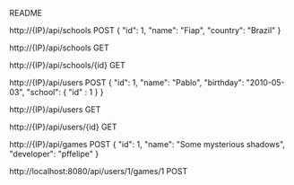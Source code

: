 
README

http://{IP}/api/schools
POST
{
    "id": 1,
    "name": "Fiap",
    "country": "Brazil"
}

http://{IP}/api/schools
GET

http://{IP}/api/schools/{id}
GET

http://{IP}/api/users
POST
{
    "id": 1,
    "name": "Pablo",
    "birthday": "2010-05-03",
    "school": {
        "id" : 1
    }
}

http://{IP}/api/users
GET

http://{IP}/api/users/{id}
GET


http://{IP}/api/games
POST
{
    "id": 1,
    "name": "Some mysterious shadows",
    "developer": "pffelipe"
}

http://localhost:8080/api/users/1/games/1
POST
